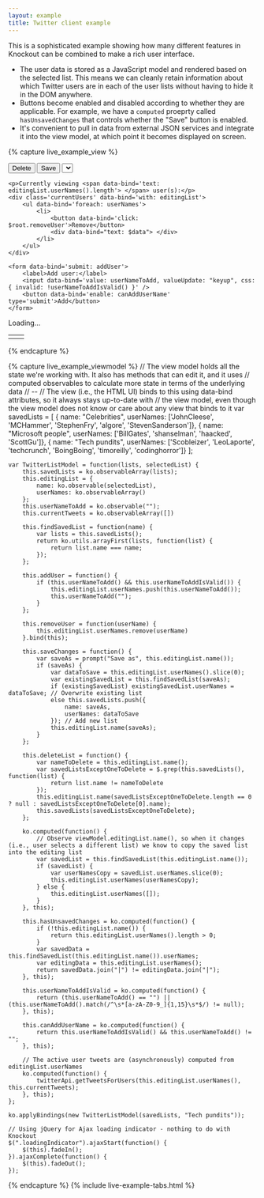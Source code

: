 ```yaml
---
layout: example
title: Twitter client example
---
```


This is a sophisticated example showing how many different features in Knockout can be combined to make a rich user interface.

 * The user data is stored as a JavaScript model and rendered based on the selected list. This means we can cleanly retain information about which Twitter users are in each of the user lists without having to hide it in the DOM anywhere.
 * Buttons become enabled and disabled according to whether they are applicable. For example, we have a `computed` proeprty called `hasUnsavedChanges` that controls whether the "Save" button is enabled.
 * It's convenient to pull in data from external JSON services and integrate it into the view model, at which point it becomes displayed on screen.

<link rel="Stylesheet" href="resources/twitterExample.css" />
<script type="text/javascript" src="resources/twitterApi.js"> </script>
<style type="text/css">
   .liveExample select { height: 1.7em; }
   .liveExample button { height: 2em; }
</style>

{% capture live_example_view %}
<div class='configuration'>
    <div class='listChooser'>
        <button data-bind='click: deleteList, enable: editingList.name'>Delete</button>
        <button data-bind='click: saveChanges, enable: hasUnsavedChanges'>Save</button>
        <select data-bind='options: savedLists, optionsValue: "name", value: editingList.name'> </select>
    </div>

    <p>Currently viewing <span data-bind='text: editingList.userNames().length'> </span> user(s):</p>
    <div class='currentUsers' data-bind='with: editingList'>
        <ul data-bind='foreach: userNames'>
            <li>
                <button data-bind='click: $root.removeUser'>Remove</button>
                <div data-bind="text: $data"> </div>
            </li>
        </ul>
    </div>

    <form data-bind='submit: addUser'>
        <label>Add user:</label>
        <input data-bind='value: userNameToAdd, valueUpdate: "keyup", css: { invalid: !userNameToAddIsValid() }' />
        <button data-bind='enable: canAddUserName' type='submit'>Add</button>
    </form>
</div>
<div class='tweets'>
    <div class='loadingIndicator'>Loading...</div>
    <table width='100%' data-bind="foreach: currentTweets">
        <tr>
            <td><img data-bind='attr: { src: profile_image_url }' /></td>
            <td>
                <a class='twitterUser' data-bind='attr: { href: "http://twitter.com/" + from_user, text: from_user }' href='http://twitter.com/${ from_user }' > </a>
                <span data-bind="text: text"> </span>
                <div class='tweetInfo' data-bind='text: created_at'> </div>
            </td>
        </tr>
    </table>
</div>
{% endcapture %}

{% capture live_example_viewmodel %}
    // The view model holds all the state we're working with. It also has methods that can edit it, and it uses
    // computed observables to calculate more state in terms of the underlying data
    // --
    // The view (i.e., the HTML UI) binds to this using data-bind attributes, so it always stays up-to-date with
    // the view model, even though the view model does not know or care about any view that binds to it
    var savedLists = [
        { name: "Celebrities", userNames: ['JohnCleese', 'MCHammer', 'StephenFry', 'algore', 'StevenSanderson']},
        { name: "Microsoft people", userNames: ['BillGates', 'shanselman', 'haacked', 'ScottGu']},
        { name: "Tech pundits", userNames: ['Scobleizer', 'LeoLaporte', 'techcrunch', 'BoingBoing', 'timoreilly', 'codinghorror']}
    ];

    var TwitterListModel = function(lists, selectedList) {
        this.savedLists = ko.observableArray(lists);
        this.editingList = {
            name: ko.observable(selectedList),
            userNames: ko.observableArray()
        };
        this.userNameToAdd = ko.observable("");
        this.currentTweets = ko.observableArray([])

        this.findSavedList = function(name) {
            var lists = this.savedLists();
            return ko.utils.arrayFirst(lists, function(list) {
                return list.name === name;
            });
        };

        this.addUser = function() {
            if (this.userNameToAdd() && this.userNameToAddIsValid()) {
                this.editingList.userNames.push(this.userNameToAdd());
                this.userNameToAdd("");
            }
        };

        this.removeUser = function(userName) { 
            this.editingList.userNames.remove(userName) 
        }.bind(this);

        this.saveChanges = function() {
            var saveAs = prompt("Save as", this.editingList.name());
            if (saveAs) {
                var dataToSave = this.editingList.userNames().slice(0);
                var existingSavedList = this.findSavedList(saveAs);
                if (existingSavedList) existingSavedList.userNames = dataToSave; // Overwrite existing list
                else this.savedLists.push({
                    name: saveAs,
                    userNames: dataToSave
                }); // Add new list
                this.editingList.name(saveAs);
            }
        };

        this.deleteList = function() {
            var nameToDelete = this.editingList.name();
            var savedListsExceptOneToDelete = $.grep(this.savedLists(), function(list) {
                return list.name != nameToDelete
            });
            this.editingList.name(savedListsExceptOneToDelete.length == 0 ? null : savedListsExceptOneToDelete[0].name);
            this.savedLists(savedListsExceptOneToDelete);
        };

        ko.computed(function() {
            // Observe viewModel.editingList.name(), so when it changes (i.e., user selects a different list) we know to copy the saved list into the editing list
            var savedList = this.findSavedList(this.editingList.name());
            if (savedList) {
                var userNamesCopy = savedList.userNames.slice(0);
                this.editingList.userNames(userNamesCopy);
            } else {
                this.editingList.userNames([]);
            }
        }, this);

        this.hasUnsavedChanges = ko.computed(function() {
            if (!this.editingList.name()) {
                return this.editingList.userNames().length > 0;
            }
            var savedData = this.findSavedList(this.editingList.name()).userNames;
            var editingData = this.editingList.userNames();
            return savedData.join("|") != editingData.join("|");
        }, this);

        this.userNameToAddIsValid = ko.computed(function() {
            return (this.userNameToAdd() == "") || (this.userNameToAdd().match(/^\s*[a-zA-Z0-9_]{1,15}\s*$/) != null);
        }, this);

        this.canAddUserName = ko.computed(function() {
            return this.userNameToAddIsValid() && this.userNameToAdd() != "";
        }, this);

        // The active user tweets are (asynchronously) computed from editingList.userNames
        ko.computed(function() {
            twitterApi.getTweetsForUsers(this.editingList.userNames(), this.currentTweets);
        }, this);
    };

    ko.applyBindings(new TwitterListModel(savedLists, "Tech pundits"));

    // Using jQuery for Ajax loading indicator - nothing to do with Knockout
    $(".loadingIndicator").ajaxStart(function() {
        $(this).fadeIn();
    }).ajaxComplete(function() {
        $(this).fadeOut();
    });
{% endcapture %}
{% include live-example-tabs.html %}